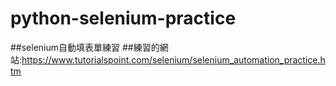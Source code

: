 # python-selenium-practice
##selenium自動填表單練習
##練習的網站:https://www.tutorialspoint.com/selenium/selenium_automation_practice.htm

